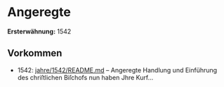 # Angeregte

**Ersterwähnung:** 1542

## Vorkommen
- 1542: [jahre/1542/README.md](../jahre/1542/README.md) – Angeregte Handlung und Einführung des chriſtlichen
Biſchofs nun haben Jhre Kurf...

